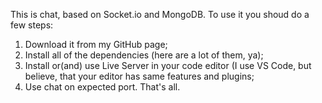This is chat, based on Socket.io and MongoDB.
To use it you shoud do a few steps:
1. Download it from my GitHub page;
2. Install all of the dependencies (here are a lot of them, ya);
3. Install or(and) use Live Server in your code editor (I use VS Code, but believe, that your editor has same features and plugins;
4. Use chat on expected port.
That's all.
